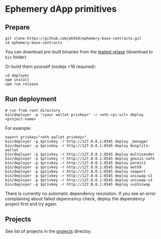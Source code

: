 # Ephemery dApp primitives

## Prepare
```
git clone https://github.com/pk910/ephemery-base-contracts.git
cd ephemery-base-contracts
```

You can download pre-built binaries from the [leatest relase](https://github.com/pk910/ephemery-base-contracts/releases) (download to `bin` folder)

Or build them yourself (nodejs >18 required):
```
cd deployer
npm install
npm run release
```


## Run deployment
```
# run from root directory
bin/deployer -p "<your wallet privkey>" -r <eth-rpc-url> deploy <project-name>
```

For example:
```
export privkey="<eth wallet privkey>"
bin/deployer -p $privkey -r http://127.0.0.1:8545 deploy _manager
bin/deployer -p $privkey -r http://127.0.0.1:8545 deploy 0xsplits-wallet
bin/deployer -p $privkey -r http://127.0.0.1:8545 deploy multisender
bin/deployer -p $privkey -r http://127.0.0.1:8545 deploy gnosis-safe
bin/deployer -p $privkey -r http://127.0.0.1:8545 deploy permit2
bin/deployer -p $privkey -r http://127.0.0.1:8545 deploy weth9
bin/deployer -p $privkey -r http://127.0.0.1:8545 deploy seaport
bin/deployer -p $privkey -r http://127.0.0.1:8545 deploy uniswap-v2
bin/deployer -p $privkey -r http://127.0.0.1:8545 deploy uniswap-v3
bin/deployer -p $privkey -r http://127.0.0.1:8545 deploy sushiswap
```

There is currently no automatic dependency resolution. 
If you see an error complaining about failed depencency check, deploy the dependency project first and try again.

## Projects

See list of projects in the [projects](https://github.com/pk910/ephemery-base-contracts/tree/master/projects) directoy.
